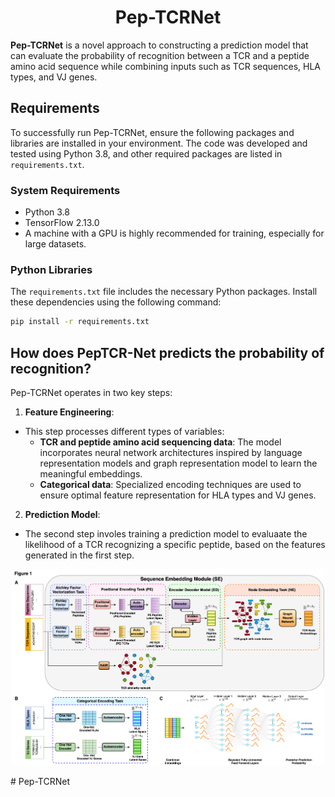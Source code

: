 <h1 align="center">
    Pep-TCRNet
</h1>

**Pep-TCRNet** is a novel approach to constructing a prediction model that can evaluate the probability of recognition between a TCR and a peptide amino acid sequence while combining inputs such as TCR sequences, HLA types, and VJ genes. 

## Requirements
To successfully run Pep-TCRNet, ensure the following packages and libraries are installed in your environment. The code was developed and tested using Python 3.8, and other required packages are listed in `requirements.txt`.

### System Requirements

- Python 3.8 
- TensorFlow 2.13.0
- A machine with a GPU is highly recommended for training, especially for large datasets.

### Python Libraries

The `requirements.txt` file includes the necessary Python packages. Install these dependencies using the following command:

```bash
pip install -r requirements.txt
```

## How does PepTCR-Net predicts the probability of recognition?
Pep-TCRNet operates in two key steps:
1. **Feature Engineering**:
- This step processes different types of variables:
  - **TCR and peptide amino acid sequencing data**: The model incorporates neural network architectures inspired by language representation models and graph representation model to learn the meaningful embeddings.
  - **Categorical data**: Specialized encoding techniques are used to ensure optimal feature representation for HLA types and VJ genes. 
2. **Prediction Model**:
- The second step involes training a prediction model to evaluaate the likelihood of a TCR recognizing a specific peptide, based on the features generated in the first step.

<p align="center"> <img src="figures/Pipeline.jpg" alt="Pep-TCRNet Pipeline" width="500"/> </p># Pep-TCRNet
